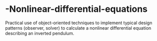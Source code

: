 # -Nonlinear-differential-equations
 Practical use of object-oriented techniques to implement typical design patterns (observer, solver) to calculate a nonlinear differential equation describing an inverted pendulum.
